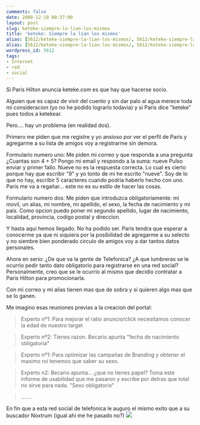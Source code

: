 ```yaml
---
comments: false
date: 2008-12-10 00:37:00
layout: post
slug: keteke-siempre-la-lian-los-mismos
title: 'keteke: Siempre la lían los mismos'
alias: [5612/keteke-siempre-la-lian-los-mismos/, 5612/keteke-siempre-la-lian-los-mismos]
alias: [5612/keteke-siempre-la-lian-los-mismos/, 5612/keteke-siempre-la-lian-los-mismos]
wordpress_id: 5612
tags:
- Internet
- red
- social
---
```


Si Paris Hilton anuncia keteke.com es que hay que hacerse socio.




Alguien que es capaz de vivir del cuento y sin dar palo al agua merece toda mi consideracion (yo no he podido lograrlo todavia) y si Paris dice "keteke" pues todos a ketekear.




Pero.... hay un problema (en realidad dos).




Primero me piden que me registre y yo ansioso por ver el perfil de Paris y agregarme a su lista de amigos voy a registrarme sin demora.




Formulario numero uno: Me piden mi correo y que responda a una pregunta ¿Cuantas son 4 + 5? Pongo mi email y respondo a la suma: nueve Pulso enviar y primer fallo. Nueve no es la respuesta correcta. Lo cual es cierto porque hay que escribir "9" y yo tonto de mi he escrito "nueve". Soy de lo que no hay, escribir 5 caracteres cuando podria haberlo hecho con uno. Paris me va a regañar... este no es su estilo de hacer las cosas.




Formulario numero dos: Me piden que introduzca obligatoriamente: mi movil, un alias, mi nombre, mi apellido, el sexo, la fecha de nacimiento y mi pais. Como opcion puedo poner mi segundo apellido, lugar de nacimiento, localidad, provincia, codigo postal y direccion.




Y hasta aqui hemos llegado. No ha podido ser. Paris tendra que esperar a conocerme ya que ni siquiera por la posibilidad de agregarme a su selecto y no siembre bien ponderado circulo de amigos voy a dar tantos datos personales.




Ahora en serio: ¿De que va la gente de Telefonica? ¿A que lumbreras se le ocurrio pedir tanto dato obligatorio para registrarse en una red social? Personalmente, creo que se le ocurrio al mismo que decidio contratar a Paris Hilton para promocionarla.




Con mi correo y mi alias tienen mas que de sobra y si quieren algo mas que se lo ganen.




Me imagino esas reuniones previas a la creacion del portal:




> 

> 
> Experto nº1: Para mejorar el ratio anuncio/click necesitamos conocer la edad de nuestro target
> 
> 

> 
> Experto nº2: Tienes razon. Becario apunta "fecha de nacimiento obligatoria"
> 
> 

> 
> Experto nº1: Para optimizar las campañas de Branding y obtener el maximo roi tenemos que saber su sexo.
> 
> 

> 
> Experto n2: Becario apunta... ¿que no tienes papel? Toma este informe de usabilidad que me pasaron y escribe por detras que total no sirve para nada. "Sexo obligatorio"
> 
> 

> 
> .......
> 
> 





En fin que a esta red social de telefonica le auguro el mismo exito que a su buscador Noxtrum (igual ahi me he pasado no?) ![](/javascripts/fckeditor/editor/images/smiley/msn/wink_smile.gif)
